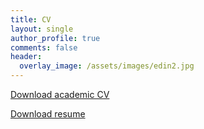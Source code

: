 ```yaml
---
title: CV
layout: single
author_profile: true
comments: false
header:
  overlay_image: /assets/images/edin2.jpg
---
```


<i class="pdf-file"></i> [Download academic CV](academic_cv.pdf)

<i class="pdf-file"></i> [Download resume](resume.pdf)
